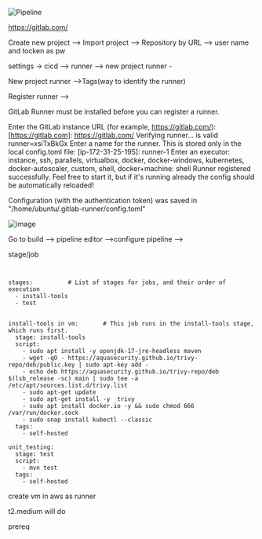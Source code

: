 
![Pipeline](https://github.com/user-attachments/assets/37893915-402e-4f4a-b71f-c5998eaa455d)


https://gitlab.com/ 

Create new project --> Import project --> Repository by URL -->  user name and tocken as pw

settings -> cicd --> runner --> new project runner -

New project runner -->Tags(way to identify the runner)

Register runner --> 


GitLab Runner must be installed before you can register a runner. 



Enter the GitLab instance URL (for example, https://gitlab.com/):
[https://gitlab.com]: https://gitlab.com/
Verifying runner... is valid                        runner=xsiTxBkGx
Enter a name for the runner. This is stored only in the local config.toml file:
[ip-172-31-25-195]: runner-1
Enter an executor: instance, ssh, parallels, virtualbox, docker, docker-windows, kubernetes, docker-autoscaler, custom, shell, docker+machine:
shell
Runner registered successfully. Feel free to start it, but if it's running already the config should be automatically reloaded!

Configuration (with the authentication token) was saved in "/home/ubuntu/.gitlab-runner/config.toml"


![image](https://github.com/user-attachments/assets/29dd4575-bb7c-4010-ae68-6a4299e203df)

Go to build --> pipeline editor  -->configure pipeline -->


stage/job

```


stages:          # List of stages for jobs, and their order of execution
  - install-tools
  - test


install-tools in vm:       # This job runs in the install-tools stage, which runs first.
  stage: install-tools
  script:
    - sudo apt install -y openjdk-17-jre-headless maven 
    - wget -qO - https://aquasecurity.github.io/trivy-repo/deb/public.key | sudo apt-key add -
    - echo deb https://aquasecurity.github.io/trivy-repo/deb $(lsb_release -sc) main | sudo tee -a /etc/apt/sources.list.d/trivy.list
    - sudo apt-get update
    - sudo apt-get install -y  trivy
    - sudo apt install docker.io -y && sudo chmod 666 /var/run/docker.sock
    - sudo snap install kubectl --classic
  tags:
    - self-hosted

unit_testing:
  stage: test
  script:
    - mvn test
  tags:
    - self-hosted
```

create vm in aws as runner 

t2.medium will do

prereq
